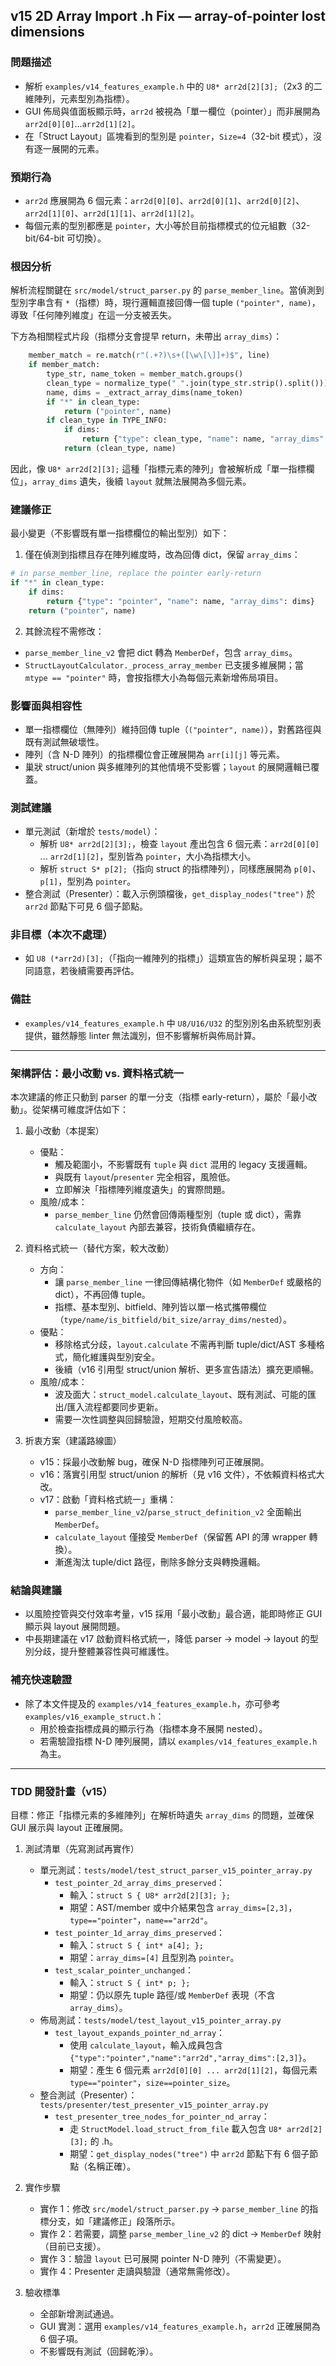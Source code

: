 ## v15 2D Array Import .h Fix — array-of-pointer lost dimensions

### 問題描述
- 解析 `examples/v14_features_example.h` 中的 `U8* arr2d[2][3];`（2x3 的二維陣列，元素型別為指標）。
- GUI 佈局與值面板顯示時，`arr2d` 被視為「單一欄位（pointer）」而非展開為 `arr2d[0][0]`...`arr2d[1][2]`。
- 在「Struct Layout」區塊看到的型別是 `pointer`，`Size=4`（32-bit 模式），沒有逐一展開的元素。

### 預期行為
- `arr2d` 應展開為 6 個元素：`arr2d[0][0]`、`arr2d[0][1]`、`arr2d[0][2]`、`arr2d[1][0]`、`arr2d[1][1]`、`arr2d[1][2]`。
- 每個元素的型別都應是 `pointer`，大小等於目前指標模式的位元組數（32-bit/64-bit 可切換）。

### 根因分析
解析流程關鍵在 `src/model/struct_parser.py` 的 `parse_member_line`。當偵測到型別字串含有 `*`（指標）時，現行邏輯直接回傳一個 tuple `("pointer", name)`，導致「任何陣列維度」在這一分支被丟失。

下方為相關程式片段（指標分支會提早 return，未帶出 `array_dims`）：

```127:137:src/model/struct_parser.py
    member_match = re.match(r"(.+?)\s+([\w\[\]]+)$", line)
    if member_match:
        type_str, name_token = member_match.groups()
        clean_type = normalize_type(" ".join(type_str.strip().split()))
        name, dims = _extract_array_dims(name_token)
        if "*" in clean_type:
            return ("pointer", name)
        if clean_type in TYPE_INFO:
            if dims:
                return {"type": clean_type, "name": name, "array_dims": dims}
            return (clean_type, name)
```

因此，像 `U8* arr2d[2][3];` 這種「指標元素的陣列」會被解析成「單一指標欄位」，`array_dims` 遺失，後續 `layout` 就無法展開為多個元素。

### 建議修正
最小變更（不影響既有單一指標欄位的輸出型別）如下：

1) 僅在偵測到指標且存在陣列維度時，改為回傳 dict，保留 `array_dims`：

```python
# in parse_member_line, replace the pointer early-return
if "*" in clean_type:
    if dims:
        return {"type": "pointer", "name": name, "array_dims": dims}
    return ("pointer", name)
```

2) 其餘流程不需修改：
- `parse_member_line_v2` 會把 dict 轉為 `MemberDef`，包含 `array_dims`。
- `StructLayoutCalculator._process_array_member` 已支援多維展開；當 `mtype == "pointer"` 時，會按指標大小為每個元素新增佈局項目。

### 影響面與相容性
- 單一指標欄位（無陣列）維持回傳 tuple（`("pointer", name)`），對舊路徑與既有測試無破壞性。
- 陣列（含 N-D 陣列）的指標欄位會正確展開為 `arr[i][j]` 等元素。
- 巢狀 struct/union 與多維陣列的其他情境不受影響；`layout` 的展開邏輯已覆蓋。

### 測試建議
- 單元測試（新增於 `tests/model`）：
  - 解析 `U8* arr2d[2][3];`，檢查 `layout` 產出包含 6 個元素：`arr2d[0][0]` ... `arr2d[1][2]`，型別皆為 `pointer`，大小為指標大小。
  - 解析 `struct S* p[2];`（指向 struct 的指標陣列），同樣應展開為 `p[0]`、`p[1]`，型別為 `pointer`。
- 整合測試（Presenter）：載入示例頭檔後，`get_display_nodes("tree")` 於 `arr2d` 節點下可見 6 個子節點。

### 非目標（本次不處理）
- 如 `U8 (*arr2d)[3];`（「指向一維陣列的指標」）這類宣告的解析與呈現；屬不同語意，若後續需要再評估。

### 備註
- `examples/v14_features_example.h` 中 `U8/U16/U32` 的型別別名由系統型別表提供，雖然靜態 linter 無法識別，但不影響解析與佈局計算。

---

### 架構評估：最小改動 vs. 資料格式統一

本次建議的修正只動到 parser 的單一分支（指標 early-return），屬於「最小改動」。從架構可維度評估如下：

1) 最小改動（本提案）
   - 優點：
     - 觸及範圍小，不影響既有 `tuple` 與 `dict` 混用的 legacy 支援邏輯。
     - 與既有 `layout`/`presenter` 完全相容，風險低。
     - 立即解決「指標陣列維度遺失」的實際問題。
   - 風險/成本：
     - `parse_member_line` 仍然會回傳兩種型別（tuple 或 dict），需靠 `calculate_layout` 內部去兼容，技術負債繼續存在。

2) 資料格式統一（替代方案，較大改動）
   - 方向：
     - 讓 `parse_member_line` 一律回傳結構化物件（如 `MemberDef` 或嚴格的 dict），不再回傳 tuple。
     - 指標、基本型別、bitfield、陣列皆以單一格式攜帶欄位（`type/name/is_bitfield/bit_size/array_dims/nested`）。
   - 優點：
     - 移除格式分歧，`layout.calculate` 不需再判斷 tuple/dict/AST 多種格式，簡化維護與型別安全。
     - 後續（v16 引用型 struct/union 解析、更多宣告語法）擴充更順暢。
   - 風險/成本：
     - 波及面大：`struct_model.calculate_layout`、既有測試、可能的匯出/匯入流程都要同步更新。
     - 需要一次性調整與回歸驗證，短期交付風險較高。

3) 折衷方案（建議路線圖）
   - v15：採最小改動解 bug，確保 N-D 指標陣列可正確展開。
   - v16：落實引用型 struct/union 的解析（見 v16 文件），不依賴資料格式大改。
   - v17：啟動「資料格式統一」重構：
     - `parse_member_line_v2`/`parse_struct_definition_v2` 全面輸出 `MemberDef`。
     - `calculate_layout` 僅接受 `MemberDef`（保留舊 API 的薄 wrapper 轉換）。
     - 漸進淘汰 tuple/dict 路徑，刪除多餘分支與轉換邏輯。

### 結論與建議
- 以風險控管與交付效率考量，v15 採用「最小改動」最合適，能即時修正 GUI 顯示與 layout 展開問題。
- 中長期建議在 v17 啟動資料格式統一，降低 parser → model → layout 的型別分歧，提升整體兼容性與可維護性。

### 補充快速驗證
- 除了本文件提及的 `examples/v14_features_example.h`，亦可參考 `examples/v16_example_struct.h`：
  - 用於檢查指標成員的顯示行為（指標本身不展開 nested）。
  - 若需驗證指標 N-D 陣列展開，請以 `examples/v14_features_example.h` 為主。

---

### TDD 開發計畫（v15）

目標：修正「指標元素的多維陣列」在解析時遺失 `array_dims` 的問題，並確保 GUI 展示與 layout 正確展開。

1) 測試清單（先寫測試再實作）
   - 單元測試：`tests/model/test_struct_parser_v15_pointer_array.py`
     - `test_pointer_2d_array_dims_preserved`：
       - 輸入：`struct S { U8* arr2d[2][3]; };`
       - 期望：AST/member 或中介結果包含 `array_dims=[2,3]`，`type=="pointer"`，`name=="arr2d"`。
     - `test_pointer_1d_array_dims_preserved`：
       - 輸入：`struct S { int* a[4]; };`
       - 期望：`array_dims=[4]` 且型別為 `pointer`。
     - `test_scalar_pointer_unchanged`：
       - 輸入：`struct S { int* p; };`
       - 期望：仍以原先 tuple 路徑/或 `MemberDef` 表現（不含 `array_dims`）。
   - 佈局測試：`tests/model/test_layout_v15_pointer_array.py`
     - `test_layout_expands_pointer_nd_array`：
       - 使用 `calculate_layout`，輸入成員包含 `{"type":"pointer","name":"arr2d","array_dims":[2,3]}`。
       - 期望：產生 6 個元素 `arr2d[0][0] ... arr2d[1][2]`，每個元素 `type=="pointer"`，`size==pointer_size`。
   - 整合測試（Presenter）：`tests/presenter/test_presenter_v15_pointer_array.py`
     - `test_presenter_tree_nodes_for_pointer_nd_array`：
       - 走 `StructModel.load_struct_from_file` 載入包含 `U8* arr2d[2][3];` 的 .h。
       - 期望：`get_display_nodes("tree")` 中 `arr2d` 節點下有 6 個子節點（名稱正確）。

2) 實作步驟
   - 實作 1：修改 `src/model/struct_parser.py` → `parse_member_line` 的指標分支，如「建議修正」段落所示。
   - 實作 2：若需要，調整 `parse_member_line_v2` 的 dict → `MemberDef` 映射（目前已支援）。
   - 實作 3：驗證 `layout` 已可展開 pointer N-D 陣列（不需變更）。
   - 實作 4：Presenter 走讀與驗證（通常無需修改）。

3) 驗收標準
   - 全部新增測試通過。
   - GUI 實測：選用 `examples/v14_features_example.h`，`arr2d` 正確展開為 6 個子項。
   - 不影響既有測試（回歸乾淨）。



